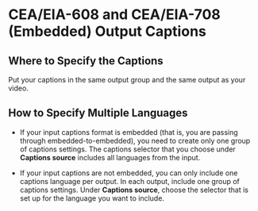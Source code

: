 # CEA/EIA\-608 and CEA/EIA\-708 \(Embedded\) Output Captions<a name="embedded-output-captions"></a>

## Where to Specify the Captions<a name="where-embedded-output-captions"></a>

Put your captions in the same output group and the same output as your video\.

## How to Specify Multiple Languages<a name="multilang-embedded-output-captions"></a>

+ If your input captions format is embedded \(that is, you are passing through embedded\-to\-embedded\), you need to create only one group of captions settings\. The captions selector that you choose under **Captions source** includes all languages from the input\.

+ If your input captions are not embedded, you can only include one captions language per output\. In each output, include one group of captions settings\. Under **Captions source**, choose the selector that is set up for the language you want to include\.